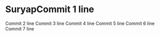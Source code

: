 # SuryapCommit 1 line
Commit 2 line
Commit 3 line
Commit 4 line
Commit 5 line
Commit 6 line
Commit 7 line
